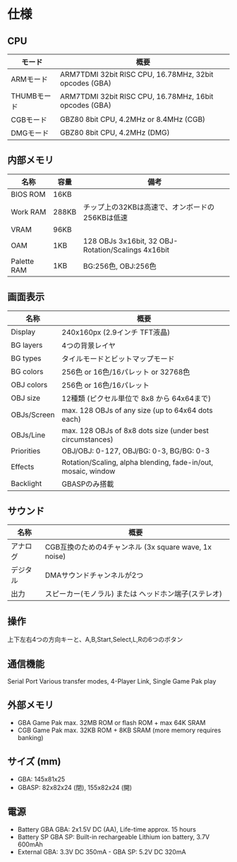 # 仕様

## CPU

モード | 概要
---- | ----
ARMモード |   ARM7TDMI 32bit RISC CPU, 16.78MHz, 32bit opcodes (GBA)
THUMBモード |   ARM7TDMI 32bit RISC CPU, 16.78MHz, 16bit opcodes (GBA)
CGBモード  |   GBZ80 8bit CPU, 4.2MHz or 8.4MHz  (CGB)
DMGモード  |   GBZ80 8bit CPU, 4.2MHz (DMG)

## 内部メモリ

名称 | 容量 | 備考
---- | ---- | ----
BIOS ROM    | 16KB | 
Work RAM    | 288KB | チップ上の32KBは高速で、オンボードの256KBは低速
VRAM        | 96KB |
OAM         | 1KB | 128 OBJs 3x16bit, 32 OBJ-Rotation/Scalings 4x16bit
Palette RAM | 1KB | BG:256色, OBJ:256色

## 画面表示

名称 | 概要
---- | ----
Display     | 240x160px (2.9インチ TFT液晶)
BG layers   | 4つの背景レイヤ
BG types    | タイルモードとビットマップモード
BG colors   | 256色 or 16色/16パレット or 32768色
OBJ colors  | 256色 or 16色/16パレット
OBJ size    | 12種類 (ピクセル単位で 8x8 から 64x64まで)
OBJs/Screen | max. 128 OBJs of any size (up to 64x64 dots each)
OBJs/Line   | max. 128 OBJs of 8x8 dots size (under best circumstances)
Priorities  | OBJ/OBJ: 0-127, OBJ/BG: 0-3, BG/BG: 0-3
Effects     | Rotation/Scaling, alpha blending, fade-in/out, mosaic, window
Backlight   | GBASPのみ搭載

## サウンド

名称 | 概要
---- | ----
アナログ | CGB互換のための4チャンネル (3x square wave, 1x noise)
デジタル  | DMAサウンドチャンネルが2つ
出力   | スピーカー(モノラル) または ヘッドホン端子(ステレオ)

## 操作

上下左右4つの方向キーと、A,B,Start,Select,L,Rの6つのボタン

## 通信機能
  
Serial Port  Various transfer modes, 4-Player Link, Single Game Pak play

## 外部メモリ

- GBA Game Pak max. 32MB ROM or flash ROM + max 64K SRAM
- CGB Game Pak max. 32KB ROM + 8KB SRAM (more memory requires banking)

## サイズ (mm)   

- GBA: 145x81x25
- GBASP: 82x82x24 (閉), 155x82x24 (開)

## 電源

- Battery GBA  GBA: 2x1.5V DC (AA), Life-time approx. 15 hours
- Battery SP   GBA SP: Built-in rechargeable Lithium ion battery, 3.7V 600mAh
- External     GBA: 3.3V DC 350mA - GBA SP: 5.2V DC 320mA
